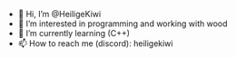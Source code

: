 - 👋 Hi, I’m @HeiligeKiwi
- 👀 I’m interested in programming and working with wood
- 🌱 I’m currently learning (C++)
- 📫 How to reach me (discord): heiligekiwi
